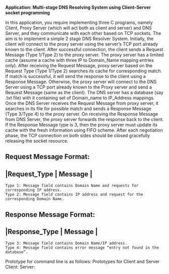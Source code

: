 **Application: Multi-stage DNS Resolving System using Client-Server socket programming**

In this application, you require implementing three C programs, namely Client, Proxy Server (which will act
both as client and server) and DNS Server, and they communicate with each other based on TCP sockets. The
aim is to implement a simple 2 stage DNS Resolver System.
Initially, the client will connect to the proxy server using the server’s TCP port already known to the client.
After successful connection, the client sends a Request Message (Type 1/Type 2) to the proxy server. The proxy
server has a limited cache (assume a cache with three IP to Domain_Name mapping entries only). After
receiving the Request Message, proxy server based on the Request Type (Type 1/Type 2) searches its cache for
corresponding match. If match is successful, it will send the response to the client using a Response Message.
Otherwise, the proxy server will connect to the DNS Server using a TCP port already known to the Proxy server
and send a Request Message (same as the client). The DNS server has a database (say .txt file) with it containing
set of Domain_name to IP_Address mappings. Once the DNS Server receives the Request Message from proxy
server, it searches in its file for possible match and sends a Response Message (Type 3/Type 4) to the proxy
server. On receiving the Response Message from DNS Server, the proxy server forwards the response back to
the client. If the Response Message type is 3, then the proxy server must update its cache with the fresh
information using FIFO scheme. After each negotiation phase, the TCP connection on both sides should be
closed gracefully releasing the socket resource.

Request Message Format:
--------------------------
|Request_Type | Message |
--------------------------
	Type 1: Message field contains Domain Name and requests for corresponding IP address.	
	Type 2: Message field contains IP address and request for the corresponding Domain Name.

Response Message Format:
--------------------------
|Response_Type | Message |
--------------------------
	Type 3: Message field contains Domain Name/IP address.
	Type 4: Message field contains error message “entry not found in the database”.

Prototype for command line is as follows:
Prototypes for Client and Server
Client: <executable code><Server IP Address><Server Port number>
Server: <executable code><Server Port number>
